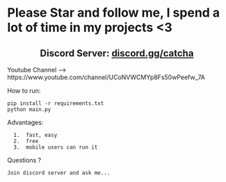 <h1>Please Star and follow me, I spend a lot of time in my projects <3</h1>


<h2 align="center">Discord Server: <a href="https://discord.gg/catcha">discord.gg/catcha</a></h2


<p align="center">
Youtube Channel --> https://www.youtube.com/channel/UCoNVWCMYp8Fs50wPeefw_7A
</p

How to run:
```
pip install -r requirements.txt
python main.py
```

Advantages:
```
  1.  fast, easy
  2.  free
  3.  mobile users can run it
```
Questions ?
```
Join discord server and ask me...
```
